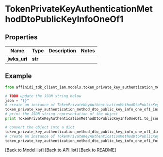 # TokenPrivateKeyAuthenticationMethodDtoPublicKeyInfoOneOf1

## Properties

| Name         | Type    | Description | Notes |
| ------------ | ------- | ----------- | ----- |
| **jwks_uri** | **str** |             |

## Example

```python
from affinidi_tdk_client_iam.models.token_private_key_authentication_method_dto_public_key_info_one_of1 import TokenPrivateKeyAuthenticationMethodDtoPublicKeyInfoOneOf1

# TODO update the JSON string below
json = "{}"
# create an instance of TokenPrivateKeyAuthenticationMethodDtoPublicKeyInfoOneOf1 from a JSON string
token_private_key_authentication_method_dto_public_key_info_one_of1_instance = TokenPrivateKeyAuthenticationMethodDtoPublicKeyInfoOneOf1.from_json(json)
# print the JSON string representation of the object
print TokenPrivateKeyAuthenticationMethodDtoPublicKeyInfoOneOf1.to_json()

# convert the object into a dict
token_private_key_authentication_method_dto_public_key_info_one_of1_dict = token_private_key_authentication_method_dto_public_key_info_one_of1_instance.to_dict()
# create an instance of TokenPrivateKeyAuthenticationMethodDtoPublicKeyInfoOneOf1 from a dict
token_private_key_authentication_method_dto_public_key_info_one_of1_form_dict = token_private_key_authentication_method_dto_public_key_info_one_of1.from_dict(token_private_key_authentication_method_dto_public_key_info_one_of1_dict)
```

[[Back to Model list]](../README.md#documentation-for-models) [[Back to API list]](../README.md#documentation-for-api-endpoints) [[Back to README]](../README.md)
